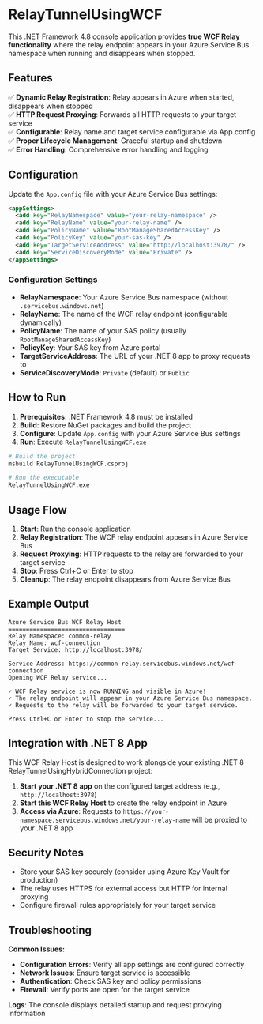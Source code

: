 # RelayTunnelUsingWCF

This .NET Framework 4.8 console application provides **true WCF Relay functionality** where the relay endpoint appears in your Azure Service Bus namespace when running and disappears when stopped.

## Features

✅ **Dynamic Relay Registration**: Relay appears in Azure when started, disappears when stopped  
✅ **HTTP Request Proxying**: Forwards all HTTP requests to your target service  
✅ **Configurable**: Relay name and target service configurable via App.config  
✅ **Proper Lifecycle Management**: Graceful startup and shutdown  
✅ **Error Handling**: Comprehensive error handling and logging  

## Configuration

Update the `App.config` file with your Azure Service Bus settings:

```xml
<appSettings>
  <add key="RelayNamespace" value="your-relay-namespace" />
  <add key="RelayName" value="your-relay-name" />
  <add key="PolicyName" value="RootManageSharedAccessKey" />
  <add key="PolicyKey" value="your-sas-key" />
  <add key="TargetServiceAddress" value="http://localhost:3978/" />
  <add key="ServiceDiscoveryMode" value="Private" />
</appSettings>
```

### Configuration Settings

- **RelayNamespace**: Your Azure Service Bus namespace (without `.servicebus.windows.net`)
- **RelayName**: The name of the WCF relay endpoint (configurable dynamically)
- **PolicyName**: The name of your SAS policy (usually `RootManageSharedAccessKey`)
- **PolicyKey**: Your SAS key from Azure portal
- **TargetServiceAddress**: The URL of your .NET 8 app to proxy requests to
- **ServiceDiscoveryMode**: `Private` (default) or `Public`

## How to Run

1. **Prerequisites**: .NET Framework 4.8 must be installed
2. **Build**: Restore NuGet packages and build the project
3. **Configure**: Update `App.config` with your Azure Service Bus settings
4. **Run**: Execute `RelayTunnelUsingWCF.exe`

```bash
# Build the project
msbuild RelayTunnelUsingWCF.csproj

# Run the executable
RelayTunnelUsingWCF.exe
```

## Usage Flow

1. **Start**: Run the console application
2. **Relay Registration**: The WCF relay endpoint appears in Azure Service Bus
3. **Request Proxying**: HTTP requests to the relay are forwarded to your target service
4. **Stop**: Press Ctrl+C or Enter to stop
5. **Cleanup**: The relay endpoint disappears from Azure Service Bus

## Example Output

```
Azure Service Bus WCF Relay Host
=================================
Relay Namespace: common-relay
Relay Name: wcf-connection
Target Service: http://localhost:3978/

Service Address: https://common-relay.servicebus.windows.net/wcf-connection
Opening WCF Relay service...

✓ WCF Relay service is now RUNNING and visible in Azure!
✓ The relay endpoint will appear in your Azure Service Bus namespace.
✓ Requests to the relay will be forwarded to your target service.

Press Ctrl+C or Enter to stop the service...
```

## Integration with .NET 8 App

This WCF Relay Host is designed to work alongside your existing .NET 8 RelayTunnelUsingHybridConnection project:

1. **Start your .NET 8 app** on the configured target address (e.g., `http://localhost:3978`)
2. **Start this WCF Relay Host** to create the relay endpoint in Azure
3. **Access via Azure**: Requests to `https://your-namespace.servicebus.windows.net/your-relay-name` will be proxied to your .NET 8 app

## Security Notes

- Store your SAS key securely (consider using Azure Key Vault for production)
- The relay uses HTTPS for external access but HTTP for internal proxying
- Configure firewall rules appropriately for your target service

## Troubleshooting

**Common Issues:**
- **Configuration Errors**: Verify all app settings are configured correctly
- **Network Issues**: Ensure target service is accessible
- **Authentication**: Check SAS key and policy permissions
- **Firewall**: Verify ports are open for the target service

**Logs**: The console displays detailed startup and request proxying information
